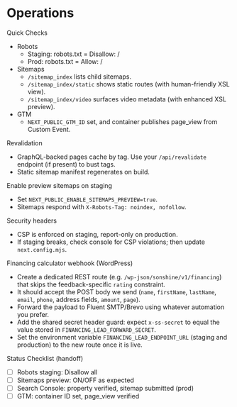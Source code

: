Operations
==========

Quick Checks
- Robots
  - Staging: robots.txt = Disallow: /
  - Prod: robots.txt = Allow: /
- Sitemaps
  - `/sitemap_index` lists child sitemaps.
  - `/sitemap_index/static` shows static routes (with human-friendly XSL view).
  - `/sitemap_index/video` surfaces video metadata (with enhanced XSL preview).
- GTM
  - `NEXT_PUBLIC_GTM_ID` set, and container publishes page_view from Custom Event.

Revalidation
- GraphQL-backed pages cache by tag. Use your `/api/revalidate` endpoint (if present) to bust tags.
- Static sitemap manifest regenerates on build.

Enable preview sitemaps on staging
- Set `NEXT_PUBLIC_ENABLE_SITEMAPS_PREVIEW=true`.
- Sitemaps respond with `X-Robots-Tag: noindex, nofollow`.

Security headers
- CSP is enforced on staging, report-only on production.
- If staging breaks, check console for CSP violations; then update `next.config.mjs`.

Financing calculator webhook (WordPress)
- Create a dedicated REST route (e.g. `/wp-json/sonshine/v1/financing`) that skips the feedback-specific `rating` constraint.
- It should accept the POST body we send (`name`, `firstName`, `lastName`, `email`, `phone`, address fields, `amount`, `page`).
- Forward the payload to Fluent SMTP/Brevo using whatever automation you prefer.
- Add the shared secret header guard: expect `x-ss-secret` to equal the value stored in `FINANCING_LEAD_FORWARD_SECRET`.
- Set the environment variable `FINANCING_LEAD_ENDPOINT_URL` (staging and production) to the new route once it is live.

Status Checklist (handoff)
- [ ] Robots staging: Disallow all
- [ ] Sitemaps preview: ON/OFF as expected
- [ ] Search Console: property verified, sitemap submitted (prod)
- [ ] GTM: container ID set, page_view verified
